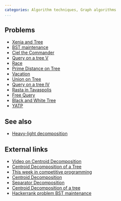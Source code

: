 ```yaml
---
categories: Algorithm techniques, Graph algorithms
...
```


## Problems
- [Xenia and Tree](http://codeforces.com/contest/342/problem/E)
- [BST maintenance](https://www.hackerrank.com/challenges/bst-maintenance)
- [Ciel the Commander](http://codeforces.com/contest/321/problem/C)
- [Query on a tree V](http://www.spoj.com/problems/QTREE5/)
- [Race](https://ioinformatics.org/files/ioi2011problem2.pdf)
- [Prime Distance on Tree](https://www.codechef.com/problems/PRIMEDST)
- [Vacation](https://www.codechef.com/problems/TESTERS)
- [Union on Tree](https://www.codechef.com/problems/BTREE)
- [Query on a tree IV](http://www.spoj.com/problems/QTREE4/)
- [Rasta in Tavaspolis](https://www.hackerearth.com/problem/algorithm/rasta-in-tavaspolis/description/)
- [Free Query](http://codeforces.com/gym/100570/problem/F)
- [Black and White Tree](https://www.codechef.com/problems/GERALD2)
- [YATP](https://open.kattis.com/problems/yatp)

## See also
- [Heavy-light decomposition]()

## External links
- [Video on Centroid Decomposition](https://www.youtube.com/watch?v=2izuGA8T8IE)
- [Centroid Decomposition of a Tree](https://threads-iiith.quora.com/Centroid-Decomposition-of-a-Tree)
- [This week in competitive programming](http://petr-mitrichev.blogspot.com/2015/03/this-week-in-competitive-programming_22.html)
- [Centroid Decomposition](http://www.ugrad.cs.ubc.ca/~cs490/2014W2/pdf/jason.pdf)
- [Separator Decomposition](https://courses.csail.mit.edu/6.897/spring05/lec/lec16.pdf)
- [Centroid Decomposition of a tree](http://codeforces.com/blog/entry/10533)
- [Hackerrank problem BST maintenance](http://codeforces.com/blog/entry/12982)

